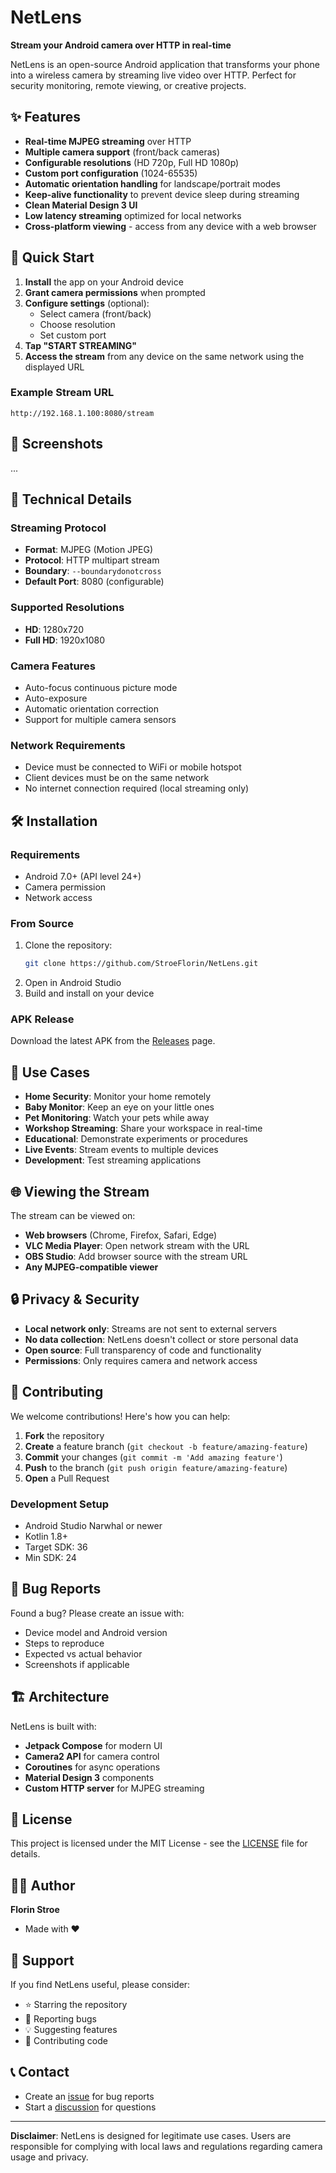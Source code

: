 # NetLens

**Stream your Android camera over HTTP in real-time**

NetLens is an open-source Android application that transforms your phone into a wireless camera by streaming live video over HTTP. Perfect for security monitoring, remote viewing, or creative projects.

## ✨ Features

- **Real-time MJPEG streaming** over HTTP
- **Multiple camera support** (front/back cameras)
- **Configurable resolutions** (HD 720p, Full HD 1080p)
- **Custom port configuration** (1024-65535)
- **Automatic orientation handling** for landscape/portrait modes
- **Keep-alive functionality** to prevent device sleep during streaming
- **Clean Material Design 3 UI**
- **Low latency streaming** optimized for local networks
- **Cross-platform viewing** - access from any device with a web browser

## 🚀 Quick Start

1. **Install** the app on your Android device
2. **Grant camera permissions** when prompted
3. **Configure settings** (optional):
   - Select camera (front/back)
   - Choose resolution
   - Set custom port
4. **Tap "START STREAMING"**
5. **Access the stream** from any device on the same network using the displayed URL

### Example Stream URL
```
http://192.168.1.100:8080/stream
```

## 📱 Screenshots

...

## 🔧 Technical Details

### Streaming Protocol
- **Format**: MJPEG (Motion JPEG)
- **Protocol**: HTTP multipart stream
- **Boundary**: `--boundarydonotcross`
- **Default Port**: 8080 (configurable)

### Supported Resolutions
- **HD**: 1280x720
- **Full HD**: 1920x1080

### Camera Features
- Auto-focus continuous picture mode
- Auto-exposure
- Automatic orientation correction
- Support for multiple camera sensors

### Network Requirements
- Device must be connected to WiFi or mobile hotspot
- Client devices must be on the same network
- No internet connection required (local streaming only)

## 🛠️ Installation

### Requirements
- Android 7.0+ (API level 24+)
- Camera permission
- Network access

### From Source
1. Clone the repository:
   ```bash
   git clone https://github.com/StroeFlorin/NetLens.git
   ```
2. Open in Android Studio
3. Build and install on your device

### APK Release
Download the latest APK from the [Releases](https://github.com/StroeFlorin/NetLens/releases) page.

## 🎯 Use Cases

- **Home Security**: Monitor your home remotely
- **Baby Monitor**: Keep an eye on your little ones
- **Pet Monitoring**: Watch your pets while away
- **Workshop Streaming**: Share your workspace in real-time
- **Educational**: Demonstrate experiments or procedures
- **Live Events**: Stream events to multiple devices
- **Development**: Test streaming applications

## 🌐 Viewing the Stream

The stream can be viewed on:
- **Web browsers** (Chrome, Firefox, Safari, Edge)
- **VLC Media Player**: Open network stream with the URL
- **OBS Studio**: Add browser source with the stream URL
- **Any MJPEG-compatible viewer**


## 🔒 Privacy & Security

- **Local network only**: Streams are not sent to external servers
- **No data collection**: NetLens doesn't collect or store personal data
- **Open source**: Full transparency of code and functionality
- **Permissions**: Only requires camera and network access

## 🤝 Contributing

We welcome contributions! Here's how you can help:

1. **Fork** the repository
2. **Create** a feature branch (`git checkout -b feature/amazing-feature`)
3. **Commit** your changes (`git commit -m 'Add amazing feature'`)
4. **Push** to the branch (`git push origin feature/amazing-feature`)
5. **Open** a Pull Request

### Development Setup
- Android Studio Narwhal or newer
- Kotlin 1.8+
- Target SDK: 36
- Min SDK: 24

## 🐛 Bug Reports

Found a bug? Please create an issue with:
- Device model and Android version
- Steps to reproduce
- Expected vs actual behavior
- Screenshots if applicable

## 🏗️ Architecture

NetLens is built with:
- **Jetpack Compose** for modern UI
- **Camera2 API** for camera control
- **Coroutines** for async operations
- **Material Design 3** components
- **Custom HTTP server** for MJPEG streaming

## 📄 License

This project is licensed under the MIT License - see the [LICENSE](LICENSE) file for details.

## 👨‍💻 Author

**Florin Stroe**
- Made with ❤️

## 🌟 Support

If you find NetLens useful, please consider:
- ⭐ Starring the repository
- 🐛 Reporting bugs
- 💡 Suggesting features
- 🤝 Contributing code

## 📞 Contact

- Create an [issue](https://github.com/StroeFlorin/NetLens/issues) for bug reports
- Start a [discussion](https://github.com/StroeFlorin/NetLens/discussions) for questions

---

**Disclaimer**: NetLens is designed for legitimate use cases. Users are responsible for complying with local laws and regulations regarding camera usage and privacy.
